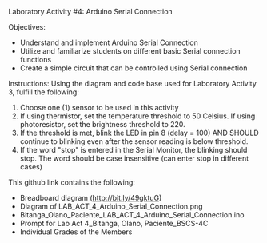 Laboratory Activity #4: Arduino Serial Connection

Objectives:
- Understand and implement Arduino Serial Connection
- Utilize and familiarize students on different basic Serial connection functions
- Create a simple circuit that can be controlled using Serial connection

Instructions:
Using the diagram and code base used for Laboratory Activity 3, fulfill the following:
1. Choose one (1) sensor to be used in this activity
2. If using thermistor, set the temperature threshold to 50 Celsius. If using photoresistor, set the brightness threshold to 220.
3. If the threshold is met, blink the LED in pin 8 (delay = 100) AND SHOULD continue to blinking even after the sensor reading is below threshold.
4. If the word "stop" is entered in the Serial Monitor, the blinking should stop. The word should be case insensitive (can enter stop in different cases)

This github link contains the following:
- Breadboard diagram (http://bit.ly/49gktuG)
- Diagram of LAB_ACT_4_Arduino_Serial_Connection.png
- Bitanga_Olano_Paciente_LAB_ACT_4_Arduino_Serial_Connection.ino
- Prompt for Lab Act 4_Bitanga, Olano, Paciente_BSCS-4C
- Individual Grades of the Members
